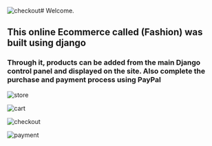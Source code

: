![checkout](https://github.com/Roach72/Django-Ecommerce_FASHION_/assets/103392055/a550a9c5-2917-4ff3-87bf-306090425f67)# Welcome.
## This online Ecommerce called (Fashion) was built using django
### Through it, products can be added from the main Django control panel and displayed on the site. Also complete the purchase and payment process using PayPal

![store](https://github.com/Roach72/Django-Ecommerce_FASHION_/assets/103392055/10320b1c-489c-4d27-ae98-5643789fbbd4)

![cart](https://github.com/Roach72/Django-Ecommerce_FASHION_/assets/103392055/853998b1-e21e-4fab-89af-416551b7abee)

![checkout](https://github.com/Roach72/Django-Ecommerce_FASHION_/assets/103392055/9dca4248-a201-41dc-8319-18a803173321)

![payment](https://github.com/Roach72/Django-Ecommerce_FASHION_/assets/103392055/8e395615-7720-4958-a7e7-bdc214324f0b)
